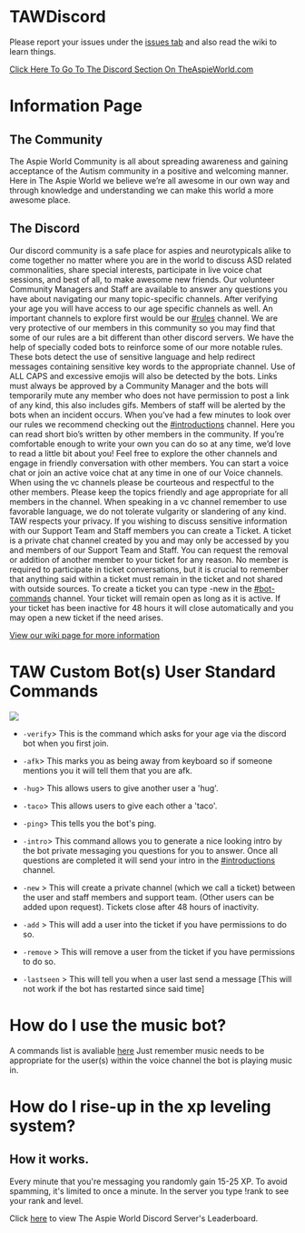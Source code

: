 # TAWDiscord
Please report your issues under the [issues tab](https://github.com/TheCyberCode/TAWDiscord/issues) and also read the wiki to learn things.


[Click Here To Go To The Discord Section On TheAspieWorld.com](https://www.theaspieworld.com/discord)

# Information Page

## The Community
The Aspie World Community is all about spreading awareness and gaining acceptance of the Autism community in a positive and welcoming manner. Here in The Aspie World we believe we’re all awesome in our own way and through knowledge and understanding we can make this world a more awesome place.
## The Discord
Our discord community is a safe place for aspies and neurotypicals alike to come together no matter where you are in the world to discuss ASD related commonalities, share special interests, participate in live voice chat sessions, and best of all, to make awesome new friends. Our volunteer Community Managers and Staff are available to answer any questions you have about navigating our many topic-specific channels. After verifying your age you will have access to our age specific channels as well.
An important channels to explore first would be our [#rules](https://discordapp.com/channels/466239080360050718/466308793949618187) channel. We are very protective of our members in this community so you may find that some of our rules are a bit different than other discord servers. We have the help of specially coded bots to reinforce some of our more notable rules. These bots detect the use of sensitive language and help redirect messages containing sensitive key words to the appropriate channel. Use of ALL CAPS and excessive emojis will also be detected by the bots. Links must always be approved by a Community Manager and the bots will temporarily mute any member who does not have permission to post a link of any kind, this also includes gifs. Members of staff will be alerted by the bots when an incident occurs.
When you’ve had a few minutes to look over our rules we recommend checking out the [#introductions](https://discordapp.com/channels/466239080360050718/468518379825790996) channel. Here you can read short bio’s written by other members in the community. If you’re comfortable enough to write your own you can do so at any time, we’d love to read a little bit about you! Feel free to explore the other channels and engage in friendly conversation with other members.
You can start a voice chat or join an active voice chat at any time in one of our Voice channels. When using the vc channels please be courteous and respectful to the other members. Please keep the topics friendly and age appropriate for all members in the channel. When speaking in a vc channel remember to use favorable language, we do not tolerate vulgarity or slandering of any kind.
TAW respects your privacy. If you wishing to discuss sensitive information with our Support Team and Staff members you can create a Ticket. A ticket is a private chat channel created by you and may only be accessed by you and members of our Support Team and Staff. You can request the removal or addition of another member to your ticket for any reason. No member is required to participate in ticket conversations, but it is crucial to remember that anything said within a ticket must remain in the ticket and not shared with outside sources. To create a ticket you can type -new in the [#bot-commands](https://discordapp.com/channels/466239080360050718/466310175742099456) channel. Your ticket will remain open as long as it is active. If your ticket has been inactive for 48 hours it will close automatically and you may open a new ticket if the need arises.

[View our wiki page for more information](https://github.com/TheCyberCode/TAWDiscord/wiki)


# TAW Custom Bot(s) User Standard Commands
![](https://i.imgur.com/XM1ALDk.jpg)

* `-verify`> This is the command which asks for your age via the discord bot when you first join.

* `-afk`> This marks you as being away from keyboard so if someone mentions you it will tell them that you are afk.

* `-hug`> This allows users to give another user a 'hug'.

* `-taco`> This allows users to give each other a 'taco'.

* `-ping`> This tells you the bot's ping.

* `-intro`> This command allows you to generate a nice looking intro by the bot private messaging you questions for you to answer. Once all questions are completed it will send your intro in the [#introductions](https://discordapp.com/channels/466239080360050718/468518379825790996) channel.

* `-new` > This will create a private channel (which we call a ticket) between the user and staff members and support team. (Other users can be added upon request). Tickets close after 48 hours of inactivity.

* `-add` > This will add a user into the ticket if you have permissions to do so.

* `-remove` > This will remove a user from the ticket if you have permissions to do so.

* `-lastseen` > This will tell you when a user last send a message [This will not work if the bot has restarted since said time]

# How do I use the music bot?
A commands list is avaliable [here](https://rythmbot.co/commands#list)
Just remember music needs to be appropriate for the user(s) within the voice channel the bot is playing music in.

# How do I rise-up in the xp leveling system?
## How it works.
Every minute that you're messaging you randomly gain 15-25 XP.
To avoid spamming, it's limited to once a minute.
In the server you type !rank to see your rank and level.

Click [here](https://mee6.xyz/leaderboard/466239080360050718) to view The Aspie World Discord Server's Leaderboard.
